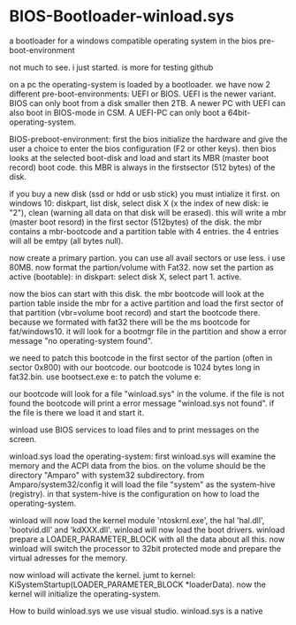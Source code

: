 # BIOS-Bootloader-winload.sys
a bootloader for a windows compatible operating system in the bios pre-boot-environment

not much to see. i just started. is more for testing github

on a pc the operating-system is loaded by a bootloader. we have now 2 different pre-boot-environments: UEFI or BIOS.
UEFI is the newer variant. BIOS can only boot from a disk smaller then 2TB.
A newer PC with UEFI can also boot in BIOS-mode in CSM.
A UEFI-PC can only boot a 64bit-operating-system.

BIOS-preboot-environment:
first the bios initialize the hardware and give the user a choice to enter the bios configuration (F2 or other keys).
then bios looks at the selected boot-disk and load and start its MBR (master boot record) boot code.
this MBR is always in the firstsector (512 bytes) of the disk.

if you buy a new disk (ssd or hdd or usb stick) you must intialize it first. 
on windows 10: diskpart, list disk, select disk X (x the index of new disk: ie "2"), clean (warning all data on that disk will be erased). this will write a mbr (master boot resord) in the first sector (512bytes) of the disk. the mbr contains a mbr-bootcode and a partition table with 4 entries. the 4 entries will all be emtpy (all bytes null). 

now create a primary partion. you can use all avail sectors or use less. i use 80MB.
now format the partion/volume with Fat32.
now set the partion as active (bootable): in diskpart: select disk X, select part 1. active.

now the bios can start with this disk. the mbr bootcode will look at the partion table inside the mbr for a active partition and load the first sector of that partition (vbr=volume boot record) and start the bootcode there. because we formated with fat32 there will be the ms bootcode for fat/windows10. it will look for a bootmgr file in the partition and show a error message "no operating-system found".

we need to patch this bootcode in the first sector of the partion (often in sector 0x800) with our bootcode.
our bootcode is 1024 bytes long in fat32.bin.  use bootsect.exe e: to patch the volume e: 

our bootcode will look for a file "winload.sys" in the volume. if the file is not found the bootcode will print a error message "winload.sys not found". if the file is there we load it and start it.

winload use BIOS services to load files and to print messages on the screen.

winload.sys load the operating-system:
first winload.sys will examine the memory and the ACPI data from the bios.
on the volume should be the directory "Amparo" with system32 subdirectory.
from Amparo/system32/config it will load the file "system" as the system-hive (registry).
in that system-hive is the configuration on how to load the operating-system.

winload will now load the kernel module 'ntoskrnl.exe', the hal 'hal.dll', 'bootvid.dll' and 'kdXXX.dll'.
winload will now load the boot drivers.
winload prepare a LOADER_PARAMETER_BLOCK with all the data about all this.
now winload will switch the processor to 32bit protected mode and prepare the virtual adresses for the memory.

now winload will activate the kernel. jumt to kernel: KiSystemStartup(LOADER_PARAMETER_BLOCK *loaderData).
now the kernel will initialize the operating-system.

How to build winload.sys
we use visual studio. winload.sys is a native 
